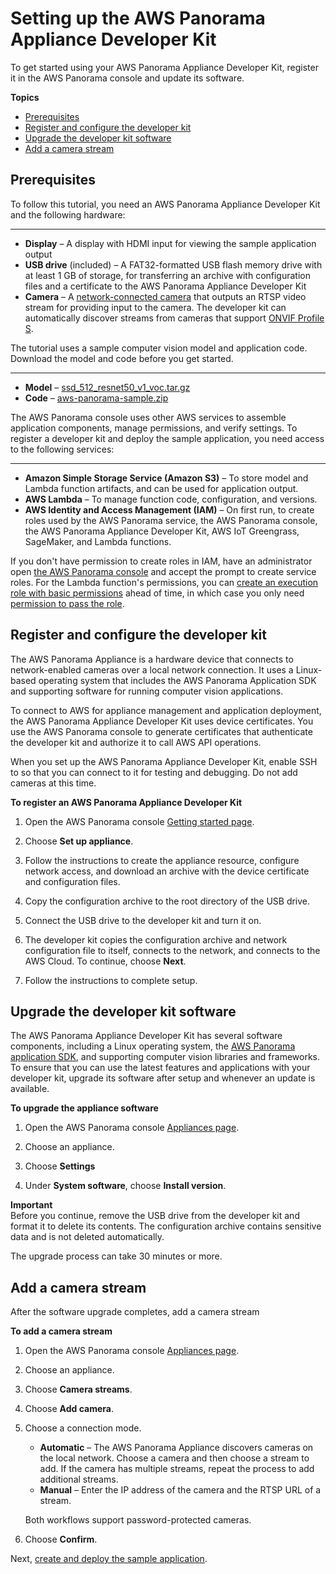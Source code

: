 # Setting up the AWS Panorama Appliance Developer Kit<a name="gettingstarted-setup"></a>

To get started using your AWS Panorama Appliance Developer Kit, register it in the AWS Panorama console and update its software\.

**Topics**
+ [Prerequisites](#gettingstarted-prerequisites)
+ [Register and configure the developer kit](#gettingstarted-device)
+ [Upgrade the developer kit software](#gettingstarted-upgrade)
+ [Add a camera stream](#gettingstarted-setup-camera)

## Prerequisites<a name="gettingstarted-prerequisites"></a>

To follow this tutorial, you need an AWS Panorama Appliance Developer Kit and the following hardware:

****
+ **Display** – A display with HDMI input for viewing the sample application output
+ **USB drive** \(included\) – A FAT32\-formatted USB flash memory drive with at least 1 GB of storage, for transferring an archive with configuration files and a certificate to the AWS Panorama Appliance Developer Kit
+ **Camera** – A [network\-connected camera](appliance-cameras.md#appliance-cameras-models) that outputs an RTSP video stream for providing input to the camera\. The developer kit can automatically discover streams from cameras that support [ONVIF Profile S](https://www.onvif.org/conformant-products/)\.

The tutorial uses a sample computer vision model and application code\. Download the model and code before you get started\.

****
+ **Model** – [ssd\_512\_resnet50\_v1\_voc\.tar\.gz](samples/ssd_512_resnet50_v1_voc.tar.gz)
+ **Code** – [aws\-panorama\-sample\.zip](samples/aws-panorama-sample.zip)

The AWS Panorama console uses other AWS services to assemble application components, manage permissions, and verify settings\. To register a developer kit and deploy the sample application, you need access to the following services:

****
+ **Amazon Simple Storage Service \(Amazon S3\)** – To store model and Lambda function artifacts, and can be used for application output\.
+ **AWS Lambda** – To manage function code, configuration, and versions\.
+ **AWS Identity and Access Management \(IAM\)** – On first run, to create roles used by the AWS Panorama service, the AWS Panorama console, the AWS Panorama Appliance Developer Kit, AWS IoT Greengrass, SageMaker, and Lambda functions\.

If you don't have permission to create roles in IAM, have an administrator open [the AWS Panorama console](url-console-domain;panorama/home) and accept the prompt to create service roles\. For the Lambda function's permissions, you can [create an execution role with basic permissions](https://docs.aws.amazon.com/lambda/latest/dg/lambda-intro-execution-role.html) ahead of time, in which case you only need [permission to pass the role](https://docs.aws.amazon.com/lambda/latest/dg/access-control-identity-based.html)\.

## Register and configure the developer kit<a name="gettingstarted-device"></a>

The AWS Panorama Appliance is a hardware device that connects to network\-enabled cameras over a local network connection\. It uses a Linux\-based operating system that includes the AWS Panorama Application SDK and supporting software for running computer vision applications\.

To connect to AWS for appliance management and application deployment, the AWS Panorama Appliance Developer Kit uses device certificates\. You use the AWS Panorama console to generate certificates that authenticate the developer kit and authorize it to call AWS API operations\.

When you set up the AWS Panorama Appliance Developer Kit, enable SSH to so that you can connect to it for testing and debugging\. Do not add cameras at this time\.

**To register an AWS Panorama Appliance Developer Kit**

1. Open the AWS Panorama console [Getting started page](https://console.aws.amazon.com/panorama/home#getting-started)\.

1. Choose **Set up appliance**\.

1. Follow the instructions to create the appliance resource, configure network access, and download an archive with the device certificate and configuration files\.

1. Copy the configuration archive to the root directory of the USB drive\.

1. Connect the USB drive to the developer kit and turn it on\.

1. The developer kit copies the configuration archive and network configuration file to itself, connects to the network, and connects to the AWS Cloud\. To continue, choose **Next**\.

1. Follow the instructions to complete setup\.

## Upgrade the developer kit software<a name="gettingstarted-upgrade"></a>

The AWS Panorama Appliance Developer Kit has several software components, including a Linux operating system, the [AWS Panorama application SDK](applications-panoramasdk.md), and supporting computer vision libraries and frameworks\. To ensure that you can use the latest features and applications with your developer kit, upgrade its software after setup and whenever an update is available\.

**To upgrade the appliance software**

1. Open the AWS Panorama console [Appliances page](https://console.aws.amazon.com/panorama/home#appliances)\.

1. Choose an appliance\.

1. Choose **Settings**

1. Under **System software**, choose **Install version**\.

**Important**  
Before you continue, remove the USB drive from the developer kit and format it to delete its contents\. The configuration archive contains sensitive data and is not deleted automatically\.

The upgrade process can take 30 minutes or more\.

## Add a camera stream<a name="gettingstarted-setup-camera"></a>

After the software upgrade completes, add a camera stream 

**To add a camera stream**

1. Open the AWS Panorama console [Appliances page](https://console.aws.amazon.com/panorama/home#appliances)\.

1. Choose an appliance\.

1. Choose **Camera streams**\.

1. Choose **Add camera**\.

1. Choose a connection mode\.
   + **Automatic** – The AWS Panorama Appliance discovers cameras on the local network\. Choose a camera and then choose a stream to add\. If the camera has multiple streams, repeat the process to add additional streams\.
   + **Manual** – Enter the IP address of the camera and the RTSP URL of a stream\.

   Both workflows support password\-protected cameras\.

1. Choose **Confirm**\.

Next, [create and deploy the sample application](gettingstarted-deploy.md)\.